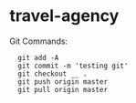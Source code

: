 # travel-agency

Git Commands:
```
  git add -A
  git commit -m 'testing git'
  git checkout __ .
  git push origin master
  git pull origin master
  
  ```
  
